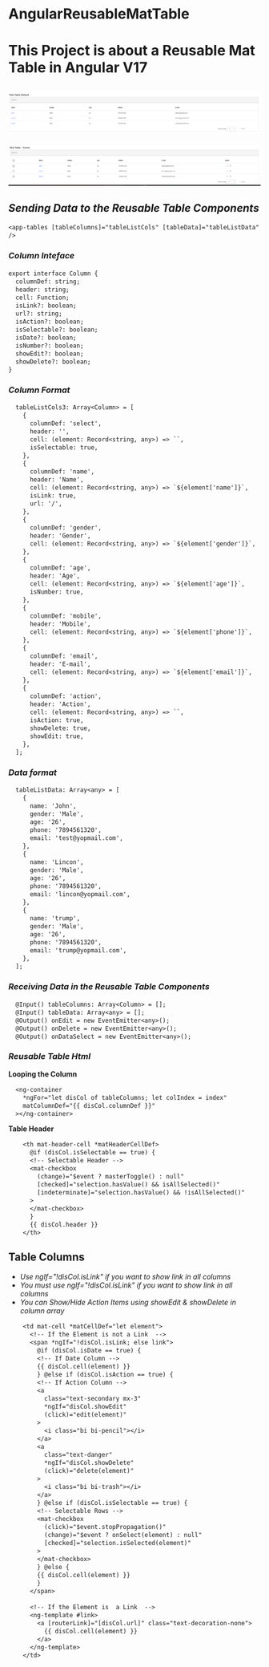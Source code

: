 # AngularReusableMatTable

# This Project is about a Reusable Mat Table in Angular V17

## ![Default MatTable](https://github.com/SrikanthCIS/AngularV17-ReUsable-MatTable/blob/ceaa21978e383fae9f57ef3b7b0a3240cd8ee337/src/assets/images/Default-MatTable.png)

![Selectable Rows With Action MatTable](https://github.com/SrikanthCIS/AngularV17-ReUsable-MatTable/blob/ceaa21978e383fae9f57ef3b7b0a3240cd8ee337/src/assets/images/Selectable-MatTable.png)

## _Sending Data to the Reusable Table Components_

```
<app-tables [tableColumns]="tableListCols" [tableData]="tableListData" />
```

### _Column Inteface_

```
export interface Column {
  columnDef: string;
  header: string;
  cell: Function;
  isLink?: boolean;
  url?: string;
  isAction?: boolean;
  isSelectable?: boolean;
  isDate?: boolean;
  isNumber?: boolean;
  showEdit?: boolean;
  showDelete?: boolean;
}
```

### _Column Format_

```
  tableListCols3: Array<Column> = [
    {
      columnDef: 'select',
      header: '',
      cell: (element: Record<string, any>) => ``,
      isSelectable: true,
    },
    {
      columnDef: 'name',
      header: 'Name',
      cell: (element: Record<string, any>) => `${element['name']}`,
      isLink: true,
      url: '/',
    },
    {
      columnDef: 'gender',
      header: 'Gender',
      cell: (element: Record<string, any>) => `${element['gender']}`,
    },
    {
      columnDef: 'age',
      header: 'Age',
      cell: (element: Record<string, any>) => `${element['age']}`,
      isNumber: true,
    },
    {
      columnDef: 'mobile',
      header: 'Mobile',
      cell: (element: Record<string, any>) => `${element['phone']}`,
    },
    {
      columnDef: 'email',
      header: 'E-mail',
      cell: (element: Record<string, any>) => `${element['email']}`,
    },
    {
      columnDef: 'action',
      header: 'Action',
      cell: (element: Record<string, any>) => ``,
      isAction: true,
      showDelete: true,
      showEdit: true,
    },
  ];

```

### _Data format_

```
  tableListData: Array<any> = [
    {
      name: 'John',
      gender: 'Male',
      age: '26',
      phone: '7894561320',
      email: 'test@yopmail.com',
    },
    {
      name: 'Lincon',
      gender: 'Male',
      age: '26',
      phone: '7894561320',
      email: 'lincon@yopmail.com',
    },
    {
      name: 'trump',
      gender: 'Male',
      age: '26',
      phone: '7894561320',
      email: 'trump@yopmail.com',
    },
  ];
```

### _Receiving Data in the Reusable Table Components_

```
  @Input() tableColumns: Array<Column> = [];
  @Input() tableData: Array<any> = [];
  @Output() onEdit = new EventEmitter<any>();
  @Output() onDelete = new EventEmitter<any>();
  @Output() onDataSelect = new EventEmitter<any>();
```

### _Reusable Table Html_

**Looping the Column**

```
  <ng-container
    *ngFor="let disCol of tableColumns; let colIndex = index"
    matColumnDef="{{ disCol.columnDef }}"
  ></ng-container>
```

**Table Header**

```
    <th mat-header-cell *matHeaderCellDef>
      @if (disCol.isSelectable == true) {
      <!-- Selectable Header -->
      <mat-checkbox
        (change)="$event ? masterToggle() : null"
        [checked]="selection.hasValue() && isAllSelected()"
        [indeterminate]="selection.hasValue() && !isAllSelected()"
      >
      </mat-checkbox>
      }
      {{ disCol.header }}
    </th>
```

## **Table Columns**

- _Use ngIf="!disCol.isLink" if you want to show link in all columns_
- _You must use ngIf="!disCol.isLink" if you want to show link in all columns_
- _You can Show/Hide Action Items using showEdit & showDelete in column array_

```
    <td mat-cell *matCellDef="let element">
      <!-- If the Element is not a Link  -->
      <span *ngIf="!disCol.isLink; else link">
        @if (disCol.isDate == true) {
        <!-- If Date Column -->
        {{ disCol.cell(element) }}
        } @else if (disCol.isAction == true) {
        <!-- If Action Column -->
        <a
          class="text-secondary mx-3"
          *ngIf="disCol.showEdit"
          (click)="edit(element)"
        >
          <i class="bi bi-pencil"></i>
        </a>
        <a
          class="text-danger"
          *ngIf="disCol.showDelete"
          (click)="delete(element)"
        >
          <i class="bi bi-trash"></i>
        </a>
        } @else if (disCol.isSelectable == true) {
        <!-- Selectable Rows -->
        <mat-checkbox
          (click)="$event.stopPropagation()"
          (change)="$event ? onSelect(element) : null"
          [checked]="selection.isSelected(element)"
        >
        </mat-checkbox>
        } @else {
        {{ disCol.cell(element) }}
        }
      </span>

      <!-- If the Element is  a Link  -->
      <ng-template #link>
        <a [routerLink]="[disCol.url]" class="text-decoration-none">
          {{ disCol.cell(element) }}
        </a>
      </ng-template>
    </td>
```

